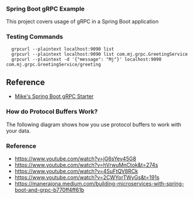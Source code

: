 ### Spring Boot gRPC Example

This project covers usage of gRPC in a Spring Boot application

### Testing Commands

```
  grpcurl --plaintext localhost:9090 list
  grpcurl --plaintext localhost:9090 list com.mj.grpc.GreetingService
  grpcurl --plaintext -d '{"message": "Mj"}' localhost:9090 com.mj.grpc.GreetingService/greeting
```

## Reference

- [Mike's Spring Boot gRPC Starter](https://yidongnan.github.io/grpc-spring-boot-starter/en/server/getting-started.html)




### How do Protocol Buffers Work?

The following diagram shows how you use protocol buffers to work with your data.


### Reference

- https://www.youtube.com/watch?v=jG6sYey45G8
- https://www.youtube.com/watch?v=hVrwuMnCtok&t=274s
- https://www.youtube.com/watch?v=4SuFtQV8RCk
- https://www.youtube.com/watch?v=2CWYorTWyGs&t=191s
- https://manerajona.medium.com/building-microservices-with-spring-boot-and-grpc-b770ff4ff61b 

